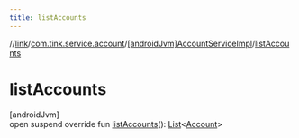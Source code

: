 ```yaml
---
title: listAccounts
---
```

//[link](../../../index.html)/[com.tink.service.account](../index.html)/[[androidJvm]AccountServiceImpl](index.html)/[listAccounts](list-accounts.html)



# listAccounts



[androidJvm]\
open suspend override fun [listAccounts](list-accounts.html)(): [List](https://kotlinlang.org/api/latest/jvm/stdlib/kotlin.collections/-list/index.html)&lt;[Account](../../com.tink.model.account/[android-jvm]-account/index.html)&gt;




